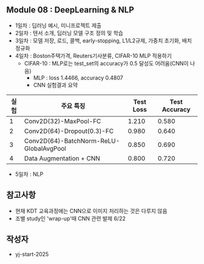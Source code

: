 ## Module 08 : DeepLearning & NLP
- 1일차 : 딥러닝 예시, 미니프로젝트 제출
- 2일차 : 텐서 소개, 딥러닝 모델 구조 정의 및 학습
- 3일차 : 모델 저장, 로드, 콜백, early-stopping, L1/L2규제, 가중치 초기화, 배치 정규화
- 4일차 : Boston주택가격, Reuters기사분류, CIFAR-10 MLP 적용하기
  - CIFAR-10 : MLP로는 test_set의 accuracy가 0.5 달성도 어려움(CNN이 나음)
    - MLP : loss 1.4466, accuracy 0.4807
    - CNN 실험결과 요약 

| 실험 | 주요 특징                           |          Test Loss | Test Accuracy |
|------|------------------------------------|-----------|----------------|
| 1    | Conv2D(32)-MaxPool-FC              | 1.210     | 0.580          |
| 2    | Conv2D(64)-Dropout(0.3)-FC         | 0.980     | 0.640          |
| 3    | Conv2D(64)-BatchNorm-ReLU-GlobalAvgPool | 0.850  | 0.690     |
| 4    | Data Augmentation + CNN            | 0.800     | 0.720          |

- 5일차 : NLP

## 참고사항
- 현재 KDT 교육과정에는 CNN으로 이미지 처리하는 것은 다루지 않음
- 조별 study인 'wrap-up'때 CNN 관련 발제 6/22
  
## 작성자
- yj-start-2025
